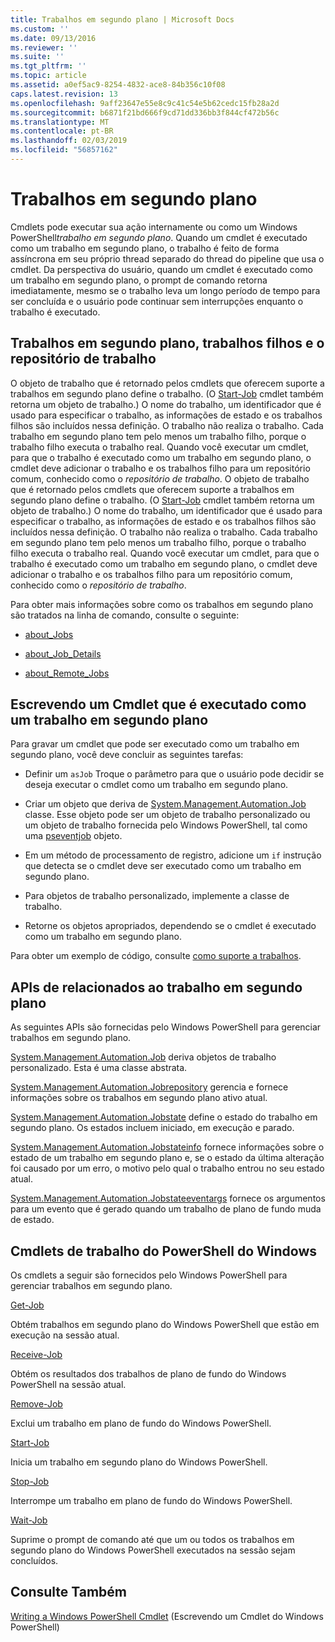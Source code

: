 ```yaml
---
title: Trabalhos em segundo plano | Microsoft Docs
ms.custom: ''
ms.date: 09/13/2016
ms.reviewer: ''
ms.suite: ''
ms.tgt_pltfrm: ''
ms.topic: article
ms.assetid: a0ef5ac9-8254-4832-ace8-84b356c10f08
caps.latest.revision: 13
ms.openlocfilehash: 9aff23647e55e8c9c41c54e5b62cedc15fb28a2d
ms.sourcegitcommit: b6871f21bd666f9cd71dd336bb3f844cf472b56c
ms.translationtype: MT
ms.contentlocale: pt-BR
ms.lasthandoff: 02/03/2019
ms.locfileid: "56857162"
---
```

# <a name="background-jobs"></a>Trabalhos em segundo plano

Cmdlets pode executar sua ação internamente ou como um Windows PowerShell*trabalho em segundo plano*. Quando um cmdlet é executado como um trabalho em segundo plano, o trabalho é feito de forma assíncrona em seu próprio thread separado do thread do pipeline que usa o cmdlet. Da perspectiva do usuário, quando um cmdlet é executado como um trabalho em segundo plano, o prompt de comando retorna imediatamente, mesmo se o trabalho leva um longo período de tempo para ser concluída e o usuário pode continuar sem interrupções enquanto o trabalho é executado.

## <a name="background-jobs-child-jobs-and-the-job-repository"></a>Trabalhos em segundo plano, trabalhos filhos e o repositório de trabalho

O objeto de trabalho que é retornado pelos cmdlets que oferecem suporte a trabalhos em segundo plano define o trabalho. (O [Start-Job](/powershell/module/Microsoft.PowerShell.Core/Start-Job) cmdlet também retorna um objeto de trabalho.) O nome do trabalho, um identificador que é usado para especificar o trabalho, as informações de estado e os trabalhos filhos são incluídos nessa definição. O trabalho não realiza o trabalho. Cada trabalho em segundo plano tem pelo menos um trabalho filho, porque o trabalho filho executa o trabalho real. Quando você executar um cmdlet, para que o trabalho é executado como um trabalho em segundo plano, o cmdlet deve adicionar o trabalho e os trabalhos filho para um repositório comum, conhecido como o *repositório de trabalho*.
O objeto de trabalho que é retornado pelos cmdlets que oferecem suporte a trabalhos em segundo plano define o trabalho. (O [Start-Job](/powershell/module/Microsoft.PowerShell.Core/Start-Job) cmdlet também retorna um objeto de trabalho.) O nome do trabalho, um identificador que é usado para especificar o trabalho, as informações de estado e os trabalhos filhos são incluídos nessa definição. O trabalho não realiza o trabalho. Cada trabalho em segundo plano tem pelo menos um trabalho filho, porque o trabalho filho executa o trabalho real. Quando você executar um cmdlet, para que o trabalho é executado como um trabalho em segundo plano, o cmdlet deve adicionar o trabalho e os trabalhos filho para um repositório comum, conhecido como o *repositório de trabalho*.

Para obter mais informações sobre como os trabalhos em segundo plano são tratados na linha de comando, consulte o seguinte:

- [about_Jobs](/powershell/module/microsoft.powershell.core/about/about_jobs)

- [about_Job_Details](/powershell/module/microsoft.powershell.core/about/about_job_details)

- [about_Remote_Jobs](/powershell/module/microsoft.powershell.core/about/about_remote_jobs)

## <a name="writing-a-cmdlet-that-runs-as-a-background-job"></a>Escrevendo um Cmdlet que é executado como um trabalho em segundo plano

Para gravar um cmdlet que pode ser executado como um trabalho em segundo plano, você deve concluir as seguintes tarefas:

- Definir um `asJob` Troque o parâmetro para que o usuário pode decidir se deseja executar o cmdlet como um trabalho em segundo plano.

- Criar um objeto que deriva de [System.Management.Automation.Job](/dotnet/api/System.Management.Automation.Job) classe. Esse objeto pode ser um objeto de trabalho personalizado ou um objeto de trabalho fornecida pelo Windows PowerShell, tal como uma [pseventjob](/dotnet/api/System.Management.Automation.PSEventJob) objeto.

- Em um método de processamento de registro, adicione um `if` instrução que detecta se o cmdlet deve ser executado como um trabalho em segundo plano.

- Para objetos de trabalho personalizado, implemente a classe de trabalho.

- Retorne os objetos apropriados, dependendo se o cmdlet é executado como um trabalho em segundo plano.

Para obter um exemplo de código, consulte [como suporte a trabalhos](./how-to-support-jobs.md).

## <a name="background-job-related-apis"></a>APIs de relacionados ao trabalho em segundo plano

As seguintes APIs são fornecidas pelo Windows PowerShell para gerenciar trabalhos em segundo plano.

[System.Management.Automation.Job](/dotnet/api/System.Management.Automation.Job) deriva objetos de trabalho personalizado. Esta é uma classe abstrata.

[System.Management.Automation.Jobrepository](/dotnet/api/System.Management.Automation.JobRepository) gerencia e fornece informações sobre os trabalhos em segundo plano ativo atual.

[System.Management.Automation.Jobstate](/dotnet/api/System.Management.Automation.JobState) define o estado do trabalho em segundo plano. Os estados incluem iniciado, em execução e parado.

[System.Management.Automation.Jobstateinfo](/dotnet/api/System.Management.Automation.JobStateInfo) fornece informações sobre o estado de um trabalho em segundo plano e, se o estado da última alteração foi causado por um erro, o motivo pelo qual o trabalho entrou no seu estado atual.

[System.Management.Automation.Jobstateeventargs](/dotnet/api/System.Management.Automation.JobStateEventArgs) fornece os argumentos para um evento que é gerado quando um trabalho de plano de fundo muda de estado.

## <a name="windows-powershell-job-cmdlets"></a>Cmdlets de trabalho do PowerShell do Windows

Os cmdlets a seguir são fornecidos pelo Windows PowerShell para gerenciar trabalhos em segundo plano.

[Get-Job](/powershell/module/Microsoft.PowerShell.Core/Get-Job)

Obtém trabalhos em segundo plano do Windows PowerShell que estão em execução na sessão atual.

[Receive-Job](/powershell/module/Microsoft.PowerShell.Core/Receive-Job)

Obtém os resultados dos trabalhos de plano de fundo do Windows PowerShell na sessão atual.

[Remove-Job](/powershell/module/Microsoft.PowerShell.Core/Remove-Job)

Exclui um trabalho em plano de fundo do Windows PowerShell.

[Start-Job](/powershell/module/Microsoft.PowerShell.Core/Start-Job)

Inicia um trabalho em segundo plano do Windows PowerShell.

[Stop-Job](/powershell/module/Microsoft.PowerShell.Core/Stop-Job)

Interrompe um trabalho em plano de fundo do Windows PowerShell.

[Wait-Job](/powershell/module/Microsoft.PowerShell.Core/Wait-Job)

Suprime o prompt de comando até que um ou todos os trabalhos em segundo plano do Windows PowerShell executados na sessão sejam concluídos.

## <a name="see-also"></a>Consulte Também

[Writing a Windows PowerShell Cmdlet](./writing-a-windows-powershell-cmdlet.md) (Escrevendo um Cmdlet do Windows PowerShell)
